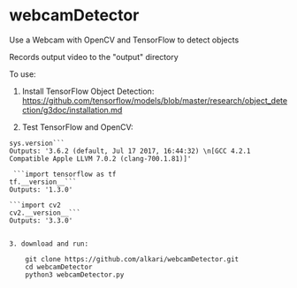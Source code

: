 webcamDetector
==============

Use a Webcam with OpenCV and TensorFlow to detect objects

Records output video to the "output" directory

To use:

1. Install TensorFlow Object Detection: https://github.com/tensorflow/models/blob/master/research/object_detection/g3doc/installation.md


2. Test TensorFlow and OpenCV:

```import sys
sys.version```
Outputs: '3.6.2 (default, Jul 17 2017, 16:44:32) \n[GCC 4.2.1 Compatible Apple LLVM 7.0.2 (clang-700.1.81)]'
    
 ```import tensorflow as tf
tf.__version__```
Outputs: '1.3.0'

```import cv2
cv2.__version__```
Outputs: '3.3.0'


3. download and run:

    git clone https://github.com/alkari/webcamDetector.git
    cd webcamDetector
    python3 webcamDetector.py